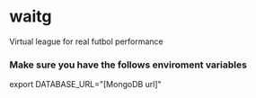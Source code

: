# waitg #
Virtual league for real futbol performance

### Make sure you have the follows enviroment variables ###
export DATABASE_URL="[MongoDB url]"
